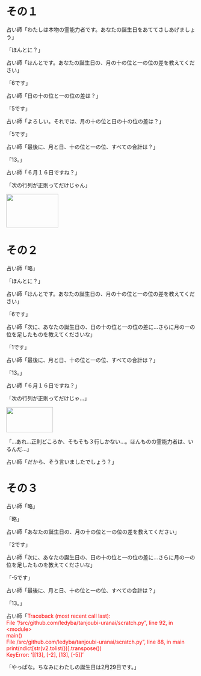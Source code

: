 <h1>その１</h1>
<p>占い師「わたしは本物の霊能力者です。あなたの誕生日をあててさしあげましょう」</p>
<p>「ほんとに？」</p>
<p>占い師「ほんとです。あなたの誕生日の、月の十の位と一の位の差を教えてください」</p>
<p>「6です」</p>
<p>占い師「日の十の位と一の位の差は？」</p>
<p>「5です」</p>
<p>占い師「よろしい。それでは、月の十の位と日の十の位の差は？」</p>
<p>「5です」</p>
<p>占い師「最後に、月と日、十の位と一の位、すべての合計は？」</p>
<p>「13。」</p>
<p>占い師「６月１６日ですね？」</p>
<p>「次の行列が正則ってだけじゃん」</p>
<p><a href="https://7io.org/wp/wp-content/uploads/2019/10/5603e160fce635a652d0f316dbc77764.gif"><img class="aligncenter size-full wp-image-7314" src="https://7io.org/wp/wp-content/uploads/2019/10/5603e160fce635a652d0f316dbc77764.gif" alt="" width="138" height="89" /></a></p>
<h1>その２</h1>
<p>占い師「略」</p>
<p>「ほんとに？」</p>
<p>占い師「ほんとです。あなたの誕生日の、月の十の位と一の位の差を教えてください」</p>
<p>「6です」</p>
<p>占い師「次に、あなたの誕生日の、日の十の位と一の位の差に…さらに月の一の位を足したものを教えてくださいな」</p>
<p>「1です」</p>
<p>占い師「最後に、月と日、十の位と一の位、すべての合計は？」</p>
<p>「13。」</p>
<p>占い師「６月１６日ですね？」</p>
<p>「次の行列が正則ってだけじゃ…」</p>
<p><a href="https://7io.org/wp/wp-content/uploads/2019/10/75d04f71fa677d43f10d121c61c25d33.gif"><img class="aligncenter size-full wp-image-7319" src="https://7io.org/wp/wp-content/uploads/2019/10/75d04f71fa677d43f10d121c61c25d33.gif" alt="" width="124" height="67" /></a></p>
<p>「…あれ…正則どころか、そもそも３行しかない…。ほんものの霊能力者は、いるんだ…」</p>
<p>占い師「だから、そう言いましたでしょう？」</p>
<h1>その３</h1>
<p>占い師「略」</p>
<p>「略」</p>
<p>占い師「あなたの誕生日の、月の十の位と一の位の差を教えてください」</p>
<p>「2です」</p>
<p>占い師「次に、あなたの誕生日の、日の十の位と一の位の差に…さらに月の一の位を足したものを教えてくださいな」</p>
<p>「-5です」</p>
<p>占い師「最後に、月と日、十の位と一の位、すべての合計は？」</p>
<p>「13。」</p>
<p>占い師「<span style="color: #ff0000;">Traceback (most recent call last):</span><br />
<span style="color: #ff0000;">File &#8220;/src/github.com/ledyba/tanjoubi-uranai/scratch.py&#8221;, line 92, in &lt;module&gt;</span><br />
<span style="color: #ff0000;">main()</span><br />
<span style="color: #ff0000;">File /src/github.com/ledyba/tanjoubi-uranai/scratch.py&#8221;, line 88, in main</span><br />
<span style="color: #ff0000;">  print(ndict[str(v2.tolist())].transpose())</span><br />
<span style="color: #ff0000;">KeyError: &#8216;[[13], [-2], [13], [-5]]&#8217;</span></p>
<p>「やっぱな。ちなみにわたしの誕生日は2月29日です。」</p>